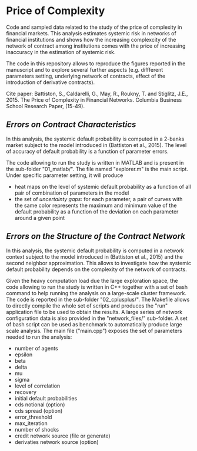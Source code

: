 # Price of Complexity
Code and sampled data related to the study of the price of complexity in financial markets. This analysis estimates systemic risk in networks of financial institutions and shows how the increasing complexcity of the network of contract among institutions comes with the price of increasing inaccuracy in the estimation of systemic risk.

The code in this repository allows to reproduce the figures reported in the manuscript and to explore several further aspects (e.g. diffferent parameters setting, underlying network of contracts, effect of the introduction of derivative contracts).

Cite paper:
Battiston, S., Caldarelli, G., May, R., Roukny, T. and Stiglitz, J.E., 2015. 
The Price of Complexity in Financial Networks. 
Columbia Business School Research Paper, (15-49).

## *Errors on Contract Characteristics*

In this analysis, the systemic default probability is computed in a 2-banks market subject to the model introduced in (Battiston et al., 2015).  The level of accuracy of default probability is a function of parameter errors. 

The code allowing to run the study is written in MATLAB and is present in the sub-folder "01_matlab/". The file named "explorer.m" is the main script. Under specific parameter setting, it will produce 
- heat maps on the level of systemic default probability as a function of all pair of combination of parameters in the model
- the set of *uncertainty gaps*: for each parameter, a pair of curves with the same color represents the maximum and minimum value of the default probability as a function of the deviation on each parameter around a given point


## *Errors on the Structure of the Contract Network*

In this analysis, the systemic default probability is computed in a network context subject to the model introduced in (Battiston et al., 2015) and the second neighbor approximation. This allows to investigate how the systemic default probability depends on the complexity of the network of contracts.

Given the heavy computation load due the large exploration space, the code allowing to run the study is written in C++ together with a set of bash command to help running the analysis on a large-scale cluster framework. The code is reported in the sub-folder "02_cplusplus/". The Makefile allows to directly compile the whole set of scripts and produces the "run" application file to be used to obtain the results. A large series of network configuration data is also provided in the "network_files/" sub-folder. A set of bash script can be used as benchmark to automatically produce large scale analysis. The main file ("main.cpp") exposes the set of parameters needed to run the analysis:

- number of agents	
- epsilon
- beta 
- delta
- mu
- sigma
- level of correlation
- recovery
- initial default probabilities
- cds notional (option)
- cds spread (option)
- error_threshold
- max_iteration
- number of shocks
- credit network source (file or generate)
- derivaties network source (option)